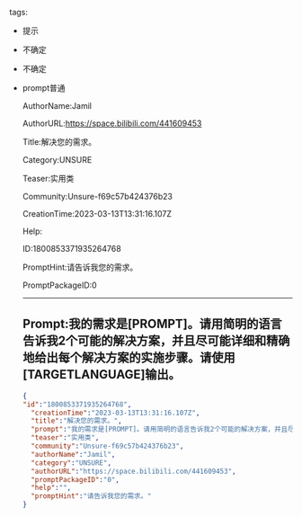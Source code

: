   tags: 
- 提示
- 不确定
- 不确定
- prompt普通

  AuthorName:Jamil

  AuthorURL:https://space.bilibili.com/441609453

  Title:解决您的需求。

  Category:UNSURE

  Teaser:实用类

  Community:Unsure-f69c57b424376b23

  CreationTime:2023-03-13T13:31:16.107Z

  Help:

  ID:1800853371935264768

  PromptHint:请告诉我您的需求。

  PromptPackageID:0

  ---

  ## Prompt:我的需求是[PROMPT]。请用简明的语言告诉我2个可能的解决方案，并且尽可能详细和精确地给出每个解决方案的实施步骤。请使用[TARGETLANGUAGE]输出。

  ```json
  {
  "id":"1800853371935264768",
    "creationTime":"2023-03-13T13:31:16.107Z",
    "title":"解决您的需求。",
    "prompt":"我的需求是[PROMPT]。请用简明的语言告诉我2个可能的解决方案，并且尽可能详细和精确地给出每个解决方案的实施步骤。请使用[TARGETLANGUAGE]输出。",
    "teaser":"实用类",
    "community":"Unsure-f69c57b424376b23",
    "authorName":"Jamil",
    "category":"UNSURE",
    "authorURL":"https://space.bilibili.com/441609453",
    "promptPackageID":"0",
    "help":"",
    "promptHint":"请告诉我您的需求。"
  }
  ```
